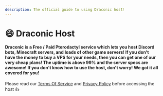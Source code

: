 ```yaml
---
description: The official guide to using Draconic host!
---
```


# 😄 Draconic Host

#### Draconic is a Free / Paid Pterodactyl service which lets you host Discord bots, Minecraft servers, and loads of other game servers! If you don't have the money to buy a VPS for your needs, then you can get one of our very cheap plans! The uptime is above 99% and the server specs are awesome! If you don't know how to use the host, don't worry! We got it all covered for you!



Please read our [Terms Of Service](https://draconic.host/legal/tos.txt) and [Privacy Policy](https://draconic.host/legal/privacypolicy.txt) before accessing the host :thumbsup:
